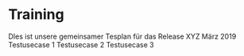 # Training
DIes ist unsere gemeinsamer Tesplan für das Release XYZ März 2019
Testusecase 1
Testusecase 2
Testusecase 3
